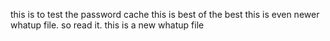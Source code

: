 this is to test the password cache
this is best of the best
this is even newer whatup file. so read it. 
this is a new whatup file
